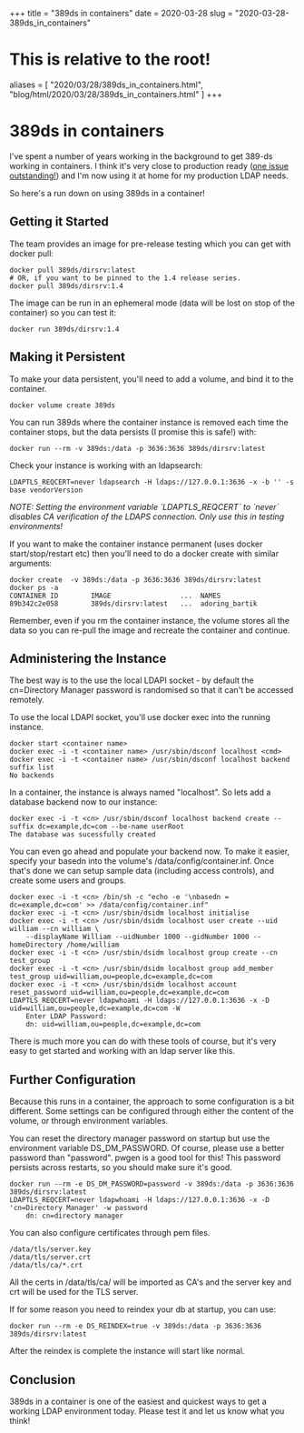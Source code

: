 +++
title = "389ds in containers"
date = 2020-03-28
slug = "2020-03-28-389ds_in_containers"
# This is relative to the root!
aliases = [ "2020/03/28/389ds_in_containers.html", "blog/html/2020/03/28/389ds_in_containers.html" ]
+++
# 389ds in containers

I\'ve spent a number of years working in the background to get 389-ds
working in containers. I think it\'s very close to production ready
([one issue outstanding!](https://pagure.io/389-ds-base/issue/50989))
and I\'m now using it at home for my production LDAP needs.

So here\'s a run down on using 389ds in a container!

## Getting it Started

The team provides an image for pre-release testing which you can get
with docker pull:

    docker pull 389ds/dirsrv:latest
    # OR, if you want to be pinned to the 1.4 release series.
    docker pull 389ds/dirsrv:1.4

The image can be run in an ephemeral mode (data will be lost on stop of
the container) so you can test it:

    docker run 389ds/dirsrv:1.4

## Making it Persistent

To make your data persistent, you\'ll need to add a volume, and bind it
to the container.

    docker volume create 389ds

You can run 389ds where the container instance is removed each time the
container stops, but the data persists (I promise this is safe!) with:

    docker run --rm -v 389ds:/data -p 3636:3636 389ds/dirsrv:latest

Check your instance is working with an ldapsearch:

    LDAPTLS_REQCERT=never ldapsearch -H ldaps://127.0.0.1:3636 -x -b '' -s base vendorVersion

*NOTE: Setting the environment variable \`LDAPTLS_REQCERT\` to \`never\`
disables CA verification of the LDAPS connection. Only use this in
testing environments!*

If you want to make the container instance permanent (uses docker
start/stop/restart etc) then you\'ll need to do a docker create with
similar arguments:

    docker create  -v 389ds:/data -p 3636:3636 389ds/dirsrv:latest
    docker ps -a
    CONTAINER ID        IMAGE                 ...  NAMES
    89b342c2e058        389ds/dirsrv:latest   ...  adoring_bartik

Remember, even if you rm the container instance, the volume stores all
the data so you can re-pull the image and recreate the container and
continue.

## Administering the Instance

The best way is to the use the local LDAPI socket - by default the
cn=Directory Manager password is randomised so that it can\'t be
accessed remotely.

To use the local LDAPI socket, you\'ll use docker exec into the running
instance.

    docker start <container name>
    docker exec -i -t <container name> /usr/sbin/dsconf localhost <cmd>
    docker exec -i -t <container name> /usr/sbin/dsconf localhost backend suffix list
    No backends

In a container, the instance is always named \"localhost\". So lets add
a database backend now to our instance:

    docker exec -i -t <cn> /usr/sbin/dsconf localhost backend create --suffix dc=example,dc=com --be-name userRoot
    The database was sucessfully created

You can even go ahead and populate your backend now. To make it easier,
specify your basedn into the volume\'s /data/config/container.inf. Once
that\'s done we can setup sample data (including access controls), and
create some users and groups.

    docker exec -i -t <cn> /bin/sh -c "echo -e '\nbasedn = dc=example,dc=com' >> /data/config/container.inf"
    docker exec -i -t <cn> /usr/sbin/dsidm localhost initialise
    docker exec -i -t <cn> /usr/sbin/dsidm localhost user create --uid william --cn william \
        --displayName William --uidNumber 1000 --gidNumber 1000 --homeDirectory /home/william
    docker exec -i -t <cn> /usr/sbin/dsidm localhost group create --cn test_group
    docker exec -i -t <cn> /usr/sbin/dsidm localhost group add_member test_group uid=william,ou=people,dc=example,dc=com
    docker exec -i -t <cn> /usr/sbin/dsidm localhost account reset_password uid=william,ou=people,dc=example,dc=com
    LDAPTLS_REQCERT=never ldapwhoami -H ldaps://127.0.0.1:3636 -x -D uid=william,ou=people,dc=example,dc=com -W
        Enter LDAP Password:
        dn: uid=william,ou=people,dc=example,dc=com

There is much more you can do with these tools of course, but it\'s very
easy to get started and working with an ldap server like this.

## Further Configuration

Because this runs in a container, the approach to some configuration is
a bit different. Some settings can be configured through either the
content of the volume, or through environment variables.

You can reset the directory manager password on startup but use the
environment variable DS_DM_PASSWORD. Of course, please use a better
password than \"password\". pwgen is a good tool for this! This password
persists across restarts, so you should make sure it\'s good.

    docker run --rm -e DS_DM_PASSWORD=password -v 389ds:/data -p 3636:3636 389ds/dirsrv:latest
    LDAPTLS_REQCERT=never ldapwhoami -H ldaps://127.0.0.1:3636 -x -D 'cn=Directory Manager' -w password
        dn: cn=directory manager

You can also configure certificates through pem files.

    /data/tls/server.key
    /data/tls/server.crt
    /data/tls/ca/*.crt

All the certs in /data/tls/ca/ will be imported as CA\'s and the server
key and crt will be used for the TLS server.

If for some reason you need to reindex your db at startup, you can use:

    docker run --rm -e DS_REINDEX=true -v 389ds:/data -p 3636:3636 389ds/dirsrv:latest

After the reindex is complete the instance will start like normal.

## Conclusion

389ds in a container is one of the easiest and quickest ways to get a
working LDAP environment today. Please test it and let us know what you
think!

